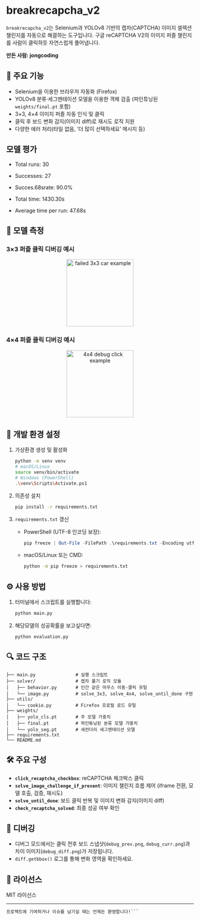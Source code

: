 # breakrecapcha\_v2

`breakrecapcha_v2`는 Selenium과 YOLOv8 기반의 캡차(CAPTCHA) 이미지 셀렉션 챌린지를 자동으로 해결하는 도구입니다. 구글 reCAPTCHA V2의 이미지 퍼즐 챌린지를 사람이 클릭하듯 자연스럽게 풀어냅니다.

**만든 사람: jongcoding**

## 🚀 주요 기능

* Selenium을 이용한 브라우저 자동화 (Firefox)
* YOLOv8 분류·세그멘테이션 모델을 이용한 객체 검출 (파인튜닝된 `weights/final.pt` 포함)
* 3×3, 4×4 이미지 퍼즐 자동 인식 및 클릭
* 클릭 후 보드 변화 감지(이미지 diff)로 재시도 로직 지원
* 다양한 에러 처리(타일 없음, ‘더 많이 선택하세요’ 메시지 등)
## 모델 평가
* Total runs: 30

* Successes: 27

* Succes.68srate: 90.0%

* Total time: 1430.30s

* Average time per run: 47.68s

## 🚀 모델 측정
### 3×3 퍼즐 클릭 디버깅 예시
<p align="center">
  <img
    src="https://github.com/user-attachments/assets/0bb11160-b816-4216-9ea0-af3d1edc4444"
    alt="failed 3x3 car example"
    width="180"
  >
</p>

### 4×4 퍼즐 클릭 디버깅 예시
<p align="center">
  <img
    src="https://github.com/user-attachments/assets/1e60fb01-0bea-4e83-8f17-652cfea29c66"
    alt="4x4 debug click example"
    width="180"
  >
</p>

## 🔧 개발 환경 설정

1. 가상환경 생성 및 활성화

   ```bash
   python -m venv venv
   # macOS/Linux
   source venv/bin/activate
   # Windows (PowerShell)
   .\venv\Scripts\Activate.ps1
   ```

2. 의존성 설치

   ```bash
   pip install -r requirements.txt
   ```

3. `requirements.txt` 갱신

   * PowerShell (UTF-8 인코딩 보장):

     ```powershell
     pip freeze | Out-File -FilePath .\requirements.txt -Encoding utf8
     ```
   * macOS/Linux 또는 CMD:

     ```bash
     python -m pip freeze > requirements.txt
     ```

## ⚙️ 사용 방법

1. 터미널에서 스크립트를 실행합니다:

   ```bash
   python main.py
   ```
2. 해당모델의 성공확률을 보고싶다면:
    
   ```bash
   python evaluation.py
   ```

## 🔍 코드 구조

```
├── main.py               # 실행 스크립트
├── solver/               # 캡차 풀기 로직 모듈
│   ├── behavior.py       # 인간 같은 마우스 이동·클릭 유틸
│   └── image.py          # solve_3x3, solve_4x4, solve_until_done 구현
├── utils/
│   └── cookie.py         # Firefox 프로필 로드 유틸
├── weights/
│   ├── yolo_cls.pt       # 주 모델 가중치
│   ├── final.pt          # 파인튜닝된 분류 모델 가중치
│   └── yolo_seg.pt       # 세컨더리 세그멘테이션 모델
├── requirements.txt
└── README.md
```

## 🛠️ 주요 구성

* **`click_recaptcha_checkbox`**: reCAPTCHA 체크박스 클릭
* **`solve_image_challenge_if_present`**: 이미지 챌린지 흐름 제어 (iframe 전환, 모델 호출, 검증, 재시도)
* **`solve_until_done`**: 보드 클릭 반복 및 이미지 변화 감지(이미지 diff)
* **`check_recaptcha_solved`**: 최종 성공 여부 확인

## 🐛 디버깅

* 디버그 모드에서는 클릭 전후 보드 스냅샷(`debug_prev.png`, `debug_curr.png`)과 차이 이미지(`debug_diff.png`)가 저장됩니다.
* `diff.getbbox()` 로그를 통해 변화 영역을 확인하세요.

## 📜 라이선스

MIT 라이선스

---

````markdown
프로젝트에 기여하거나 이슈를 남기실 때는 언제든 환영합니다!```

````
